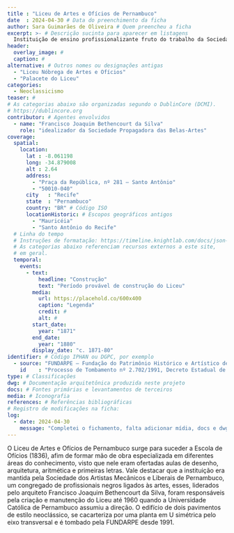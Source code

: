 ```yaml
---
title : "Liceu de Artes e Ofícios de Pernambuco"
date  : 2024-04-30 # Data do preenchimento da ficha
author: Sara Guimarães de Oliveira # Quem preencheu a ficha
excerpt: >- # Descrição sucinta para aparecer em listagens
  Instituição de ensino profissionalizante fruto do trabalho da Sociedade dos Artistas Mecânicos e Liberais de Pernambuco.
header:
  overlay_image: #
  caption: #
alternative: # Outros nomes ou designações antigas
  - "Liceu Nóbrega de Artes e Ofícios"
  - "Palacete do Liceu"
categories:
  - Neoclassicismo
teaser: #
# As categorias abaixo são organizadas segundo o DublinCore (DCMI).
# https://dublincore.org
contributor: # Agentes envolvidos
  - name: "Francisco Joaquim Bethencourt da Silva"
    role: "idealizador da Sociedade Propagadora das Belas-Artes"
coverage:
  spatial:
    location:
      lat : -8.061198 
      long: -34.879008
      alt : 2.64
      address:
        - "Praça da República, nº 281 – Santo Antônio"
        - "50010-040"
      city   : "Recife"
      state  : "Pernambuco"
      country: "BR" # Código ISO
      locationHistoric: # Escopos geográficos antigos
        - "Mauricéia"
        - "Santo Antônio do Recife"
  # Linha do tempo
  # Instruções de formatação: https://timeline.knightlab.com/docs/json-format.html
  # As categorias abaixo referenciam recursos externos a este site,
  # em geral.
  temporal:
    events:
      - text:
          headline: "Construção"
          text: "Período provável de construção do Liceu"
        media:
          url: https://placehold.co/600x400
          caption: "Legenda"
          credit: #
          alt: #
        start_date:
          year: "1871"
        end_date:
          year: "1880"
        display_date: "c. 1871-80"
identifier: # Código IPHAN ou DGPC, por exemplo
  - source: "FUNDARPE – Fundação do Patrimônio Histórico e Artístico de Pernambuco"
    id    : "Processo de Tombamento nº 2.702/1991, Decreto Estadual de Homologação nº 17.348, de 28/02/1994."
type: # Classificações
dwg: # Documentação arquitetônica produzida neste projeto
docs: # Fontes primárias e levantamentos de terceiros
media: # Iconografia
references: # Referências bibliográficas
# Registro de modificações na ficha:
log:
  - date: 2024-04-30
    message: "Completei o fichamento, falta adicionar mídia, docs e dwg"
---
```


O Liceu de Artes e Ofícios de Pernambuco surge para suceder a  Escola de Ofícios (1836), afim de formar mão de obra especializada em diferentes áreas do conhecimento, visto que nele eram ofertadas aulas de desenho, arquitetura, aritmética e primeiras letras. Vale destacar que a instituição era mantida pela Sociedade dos Artistas Mecânicos e Liberais de Pernambuco, um congregado de profissionais negros ligados às artes, esses, liderados pelo arquiteto Francisco Joaquim Bethencourt da Silva, foram responsáveis pela criação e manutenção do Liceu até 1960 quando a Universidade Católica de Pernambuco assumiu a direção. O edifício de dois pavimentos de estilo neoclássico, se cacarteriza por uma planta em U simétrica pelo eixo transversal e é tombado pela FUNDARPE desde 1991.
